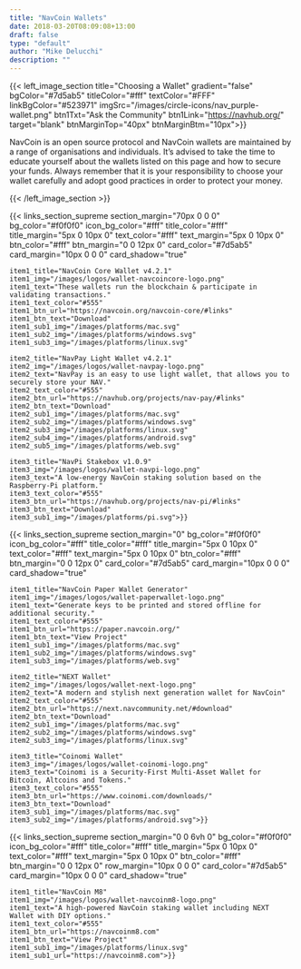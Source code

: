 ```yaml
---
title: "NavCoin Wallets"
date: 2018-03-20T08:09:08+13:00
draft: false
type: "default"
author: "Mike Delucchi"
description: ""
---
```

{{< left_image_section
    title="Choosing a Wallet"
    gradient="false"
    bgColor="#7d5ab5"
    titleColor="#fff"
    textColor="#FFF"
    linkBgColor="#523971"
    imgSrc="/images/circle-icons/nav_purple-wallet.png"
    btn1Txt="Ask the Community"
    btn1Link="https://navhub.org/"
    target="blank"
    btnMarginTop="40px"
    btnMarginBtm="10px">}}
    <p>NavCoin is an open source protocol and NavCoin wallets are maintained by a range of organisations and individuals.
    It’s advised to take the time to educate yourself about the wallets listed on this page and how to secure your funds.
    Always remember that it is your responsibility to choose your wallet carefully and adopt good practices in order to protect your money.</p>
{{< /left_image_section >}}

{{< links_section_supreme
    section_margin="70px 0 0 0"
    bg_color="#f0f0f0"
    icon_bg_color="#fff"
    title_color="#fff"
    title_margin="5px 0 10px 0"
    text_color="#fff"
    text_margin="5px 0 10px 0"
    btn_color="#fff"
    btn_margin="0 0 12px 0"
    card_color="#7d5ab5"
    card_margin="10px 0 0 0"
    card_shadow="true"
    
    item1_title="NavCoin Core Wallet v4.2.1"
    item1_img="/images/logos/wallet-navcoincore-logo.png"
    item1_text="These wallets run the blockchain & participate in validating transactions."
    item1_text_color="#555"
    item1_btn_url="https://navcoin.org/navcoin-core/#links"
    item1_btn_text="Download"
    item1_sub1_img="/images/platforms/mac.svg"
    item1_sub2_img="/images/platforms/windows.svg"
    item1_sub3_img="/images/platforms/linux.svg"
    
    item2_title="NavPay Light Wallet v4.2.1"
    item2_img="/images/logos/wallet-navpay-logo.png"
    item2_text="NavPay is an easy to use light wallet, that allows you to securely store your NAV."
    item2_text_color="#555"
    item2_btn_url="https://navhub.org/projects/nav-pay/#links"
    item2_btn_text="Download"
    item2_sub1_img="/images/platforms/mac.svg"
    item2_sub2_img="/images/platforms/windows.svg"
    item2_sub3_img="/images/platforms/linux.svg"
    item2_sub4_img="/images/platforms/android.svg"
    item2_sub5_img="/images/platforms/web.svg"
    
    item3_title="NavPi Stakebox v1.0.9"
    item3_img="/images/logos/wallet-navpi-logo.png"
    item3_text="A low-energy NavCoin staking solution based on the Raspberry-Pi platform."
    item3_text_color="#555"
    item3_btn_url="https://navhub.org/projects/nav-pi/#links"
    item3_btn_text="Download"
    item3_sub1_img="/images/platforms/pi.svg">}}

{{< links_section_supreme
    section_margin="0"
    bg_color="#f0f0f0"
    icon_bg_color="#fff"
    title_color="#fff"
    title_margin="5px 0 10px 0"
    text_color="#fff"
    text_margin="5px 0 10px 0"
    btn_color="#fff"
    btn_margin="0 0 12px 0"
    card_color="#7d5ab5"
    card_margin="10px 0 0 0"
    card_shadow="true"
    
    item1_title="NavCoin Paper Wallet Generator"
    item1_img="/images/logos/wallet-paperwallet-logo.png"
    item1_text="Generate keys to be printed and stored offline for additional security."
    item1_text_color="#555"
    item1_btn_url="https://paper.navcoin.org/"
    item1_btn_text="View Project"
    item1_sub1_img="/images/platforms/mac.svg"
    item1_sub2_img="/images/platforms/windows.svg"
    item1_sub3_img="/images/platforms/web.svg"

    item2_title="NEXT Wallet"
    item2_img="/images/logos/wallet-next-logo.png"
    item2_text="A modern and stylish next generation wallet for NavCoin"
    item2_text_color="#555"
    item2_btn_url="https://next.navcommunity.net/#download"
    item2_btn_text="Download"
    item2_sub1_img="/images/platforms/mac.svg"
    item2_sub2_img="/images/platforms/windows.svg"
    item2_sub3_img="/images/platforms/linux.svg"
    
    item3_title="Coinomi Wallet"
    item3_img="/images/logos/wallet-coinomi-logo.png"
    item3_text="Coinomi is a Security-First Multi-Asset Wallet for Bitcoin, Altcoins and Tokens."
    item3_text_color="#555"
    item3_btn_url="https://www.coinomi.com/downloads/"
    item3_btn_text="Download"
    item3_sub1_img="/images/platforms/mac.svg"
    item3_sub2_img="/images/platforms/android.svg">}}

{{< links_section_supreme
    section_margin="0 0 6vh 0"
    bg_color="#f0f0f0"
    icon_bg_color="#fff"
    title_color="#fff"
    title_margin="5px 0 10px 0"
    text_color="#fff"
    text_margin="5px 0 10px 0"
    btn_color="#fff"
    btn_margin="0 0 12px 0"
    row_margin="10px 0 0 0"
    card_color="#7d5ab5"
    card_margin="10px 0 0 0"
    card_shadow="true"
    
    item1_title="NavCoin M8"
    item1_img="/images/logos/wallet-navcoinm8-logo.png"
    item1_text="A high-powered NavCoin staking wallet including NEXT Wallet with DIY options."
    item1_text_color="#555"
    item1_btn_url="https://navcoinm8.com"
    item1_btn_text="View Project"
    item1_sub1_img="/images/platforms/linux.svg"
    item1_sub1_url="https://navcoinm8.com">}}


